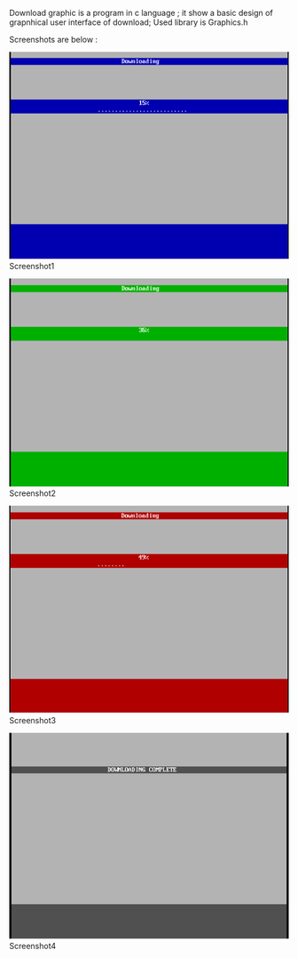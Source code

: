 Download graphic is a program in c language ;
it show  a basic design of grapnhical user interface of download;
Used library is Graphics.h

Screenshots are below :

![alt tag](https://github.com/girishkuniyal/download_graphic/blob/master/screenshot/pic0.png)
        Screenshot1

![alt tag](https://github.com/girishkuniyal/download_graphic/blob/master/screenshot/pic1.png)
        Screenshot2

![alt tag](https://github.com/girishkuniyal/download_graphic/blob/master/screenshot/pic2.png)
        Screenshot3

![alt tag](https://github.com/girishkuniyal/download_graphic/blob/master/screenshot/pic3.png)
        Screenshot4
